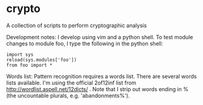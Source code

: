 crypto
======

A collection of scripts to perform cryptographic analysis

Development notes:  I develop using vim and a python shell.  To test module
changes to module foo, I type the following in the python shell:

    import sys
    reload(sys.modules['foo'])
    from foo import *

Words list: Pattern recognition requires a words list.  There are several words
lists available.  I'm using the official 2of12inf list from 
http://wordlist.aspell.net/12dicts/ . Note that I strip out words ending in % 
(the uncountable plurals, e.g. 'abandonments%').


